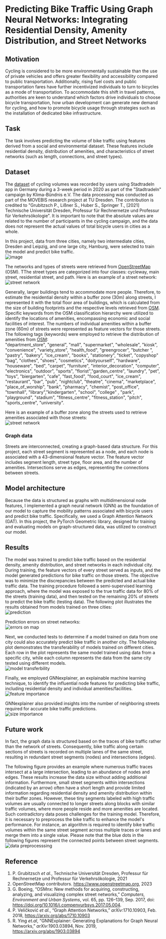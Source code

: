 # Predicting Bike Traffic Using Graph Neural Networks: Integrating Residential Density, Amenity Distribution, and Street Networks 

## Motivation
Cycling is considered to be more environmentally sustainable than the use of private vehicles and offers greater flexibility and accessibility compared to public transportation. Additionally, rising fuel costs and public transportation fares have further incentivized individuals to turn to bicycles as a mode of transportation. To accommodate this shift in travel patterns, authorities are keen to understand which factors drive individuals to choose bicycle transportation, how urban development can generate new demand for cycling, and how to promote bicycle usage through strategies such as the installation of dedicated bike infrastructure.

## Task
The task involves predicting the volume of bike traffic using features derived from a social and environmental dataset. These features include residential density, distribution of amenities, and characteristics of street networks (such as length, connections, and street types). 

## Dataset
The [dataset](https://www.mcloud.de/web/guest/suche/-/results/suche/relevance/stadtradeln/0/detail/ECF9DF02-37DC-4268-B017-A7C2CF302006) of cycling volumes was recorded by users using Stadtradeln app in Germany during a 3-week period in 2020 as part of the "Stadtradeln" campaign by Klima-Bündnis e.V. The data processing was conducted as part of the MOVEBIS research project at TU Dresden. The contribution is credited to "Grubitzsch P., Lißner S., Huber S., Springer T., [2021] Technische Universität Dresden, Professur für Rechnernetze und Professur für Verkehrsökologie". It is important to note that the absolute values are related to the number of participants in the cycling campaign, and the data does not represent the actual values of total bicycle users in cities as a whole.  
  
In this project, data from three cities, namely two intermediate cities, Dresden and Leipzig, and one large city, Hamburg, were selected to train the model and predict bike traffic.  
![image](https://github.com/Wen-ChuangChou/Predict-Bike-Traffic/blob/main/doc/fig/bike_traffic_in_cities.png?raw=true)  

The networks and types of streets were retrieved from [OpenStreetMap](https://www.openstreetmap.org) (OSM). TThe street types are categorized into four classes: cycleway, main street, residential street, and path. Here is an example of a street network:  
![street network](https://github.com/Wen-ChuangChou/Predict-Bike-Traffic/blob/main/doc/fig/road_network.png?raw=true)  

Generally, larger buildings tend to accommodate more people. Therefore, to estimate the residential density within a buffer zone (30m) along streets, I represented it with the total floor area of buildings, which is calculated from the size of building footprints and the respective levels retrieved from [OSM](https://www.openstreetmap.org). Specific keywords from the OSM classification hierarchy were utilized to identify the locations of amenities, encompassing economic and social facilities of interest. The numbers of individual amenities within a buffer zone (60m) of streets were represented as feature vectors for those streets. The following tags (keywords) were employed to retrieve the distribution of amenities from [OSM](https://www.openstreetmap.org):  
"department_store", "general", "mall", "supermarket", "wholesale", "kiosk", "convenience", "variety_store", "health_food", "greengrocer", "butcher ", "pastry", "bakery", "ice_cream", "books", "stationery", "ticket", "copyshop"  "bag", "clothes", "shoes", "cosmetics", "doityourself", "hardware", "houseware", "bed", "carpet", "furniture", "interior_decoration", "computer", "electronics", "outdoor", "sports", "florist","garden_centre", "laundry", "pet", "toys", "biergarten", "cafe", "fast_food", "food_court", "ice_cream", "restaurant", "bar", "pub", "nightclub", "theatre", "cinema", "marketplace", "place_of_worship", "bank", "pharmacy", "chemist", "post_office", "townhall", "library","kindergarten", "school", "college" , "park", "playground", "stadium", "fitness_centre", "fitness_station", "pitch", "sports_centre", "university".

Here is an example of a buffer zone along the streets used to retrieve amenities associated with those streets:  
![street network](https://github.com/Wen-ChuangChou/Predict-Bike-Traffic/blob/main/doc/fig/amenities_buffer_zone.png?raw=true)  

### Graph data
Streets are interconnected, creating a graph-based data structure. For this project, each street segment is represented as a node, and each node is associated with a 43-dimensional feature vector. The feature vector includes segment length, street type, floor area, and the number of amenities. Intersections serve as edges, representing the connections between streets.

## Model architecture
Because the data is structured as graphs with multidimensional node features, I implemented a graph neural network (GNN) as the foundation of our model to capture the mobility patterns associated with bicycle users and predict bike traffic. Specifically, we used a Graph Attention Network (GAT). In this project, the PyTorch Geometric library, designed for training and evaluating models on graph-structured data, was utilized to construct our model.  

## Results
The model was trained to predict bike traffic based on the residential density, amenity distribution, and street networks in each individual city. During training, the feature vectors of every street served as inputs, and the model generated predictions for bike traffic on those streets. The objective was to minimize the discrepancies between the predicted and actual bike traffic data. The training procedure followed a semi-supervised learning approach, where the model was exposed to the true traffic data for 80% of the streets (training data), and then tested on the remaining 20% of streets to predict the bike traffic (testing data). The following plot illustrates the results obtained from models trained on three cities:  
![prediction](https://github.com/Wen-ChuangChou/Predict-Bike-Traffic/blob/main/doc/fig/prediction.png?raw=true)  

Prediction errors on street networks:  
![errors on map](https://github.com/Wen-ChuangChou/Predict-Bike-Traffic/blob/main/doc/fig/errors_on_maps.png?raw=true)  

Next, we conducted tests to determine if a model trained on data from one city could also accurately predict bike traffic in another city. The following plot demonstrates the transferability of models trained on different cities. Each row in the plot represents the same model trained using data from a specific city, while each column represents the data from the same city tested using different models.  
![model transferbility](https://github.com/Wen-ChuangChou/Predict-Bike-Traffic/blob/main/doc/fig/transferbility.png?raw=true)

Finally, we employed GNNexplainer, an explainable machine learning technique, to identify the influential node features for predicting bike traffic, including residential density and individual amenities/facilities.
![feature importance](https://github.com/Wen-ChuangChou/Predict-Bike-Traffic/blob/main/doc/fig/feature_importance.png?raw=true)

GNNexplainer also provided insights into the number of neighboring streets required for accurate bike traffic predictions.  
![size importance](https://github.com/Wen-ChuangChou/Predict-Bike-Traffic/blob/main/doc/fig/size_importance.png?raw=true)

## Future work
In fact, the graph data is structured based on the traces of bike traffic rather than the network of streets. Consequently, bike traffic along certain sections of streets is recorded on multiple lanes of the same street, resulting in redundant street segments (nodes) and intersections (edges).  

The following figure provides an example where numerous traffic traces intersect at a large intersection, leading to an abundance of nodes and edges. These results increase the data size without adding additional information. Furthermore, small street segments within intersections (indicated by an arrow) often have a short length and provide limited information regarding residential density and amenity distribution within their buffer zones. However, these tiny segments labeled with high traffic volumes are usually connected to longer streets along blocks with similar traffic volumes, where more people reside and more amenities are located. Such contradictory data poses challenges for the training model. Therefore, it is necessary to preprocess the bike traffic to enhance the model's performance. For instance, an algorithm is required to identify bike traffic volumes within the same street segment across multiple traces or lanes and merge them into a single value. Please note that the blue dots in the following figures represent the connected points between street segments.  
![data preprocesssing](https://github.com/Wen-ChuangChou/Predict-Bike-Traffic/blob/main/doc/fig/data_preprocessing.png?raw=true)


## Reference
1. P. Grubitzsch *et al.*, Technische Universität Dresden, Professur für Rechnernetze und Professur für Verkehrsökologie, 2021
2. OpenStreetMap contributors. https://www.openstreetmap.org, 2023
3. G. Boeing, “OSMnx: New methods for acquiring, constructing, analyzing, and visualizing complex street networks,” *Computers, Environment and Urban Systems*, vol. 65, pp. 126–139, Sep. 2017, doi: https://doi.org/10.1016/j.compenvurbsys.2017.05.004.
4. P. Veličković *et al.*, “Graph Attention Networks,” *arXiv*:1710.10903, Feb. 2018, https://arxiv.org/abs/1710.10903
5. R. Ying *et.al*, “GNNExplainer: Generating Explanations for Graph Neural Networks,” *arXiv*:1903.03894, Nov. 2019, https://arxiv.org/abs/1903.03894

‌

‌

‌

‌
